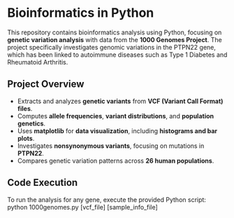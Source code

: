# Bioinformatics in Python

This repository contains bioinformatics analysis using Python, focusing on **genetic variation analysis** with data from the **1000 Genomes Project**. The project specifically investigates genomic variations in the PTPN22 gene, which has been linked to autoimmune diseases such as Type 1 Diabetes and Rheumatoid Arthritis.

## Project Overview

- Extracts and analyzes **genetic variants** from **VCF (Variant Call Format) files**.
- Computes **allele frequencies**, **variant distributions**, and **population genetics**.
- Uses **matplotlib** for **data visualization**, including **histograms and bar plots**.
- Investigates **nonsynonymous variants**, focusing on mutations in **PTPN22**.
- Compares genetic variation patterns across **26 human populations**.

## Code Execution

To run the analysis for any gene, execute the provided Python script:   
python 1000genomes.py [vcf_file] [sample_info_file]


